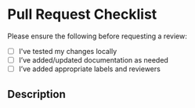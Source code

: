 # Pull Request Checklist

Please ensure the following before requesting a review:

- [ ] I've tested my changes locally
- [ ] I’ve added/updated documentation as needed
- [ ] I’ve added appropriate labels and reviewers

## Description

<!-- Describe what this PR does and why -->
